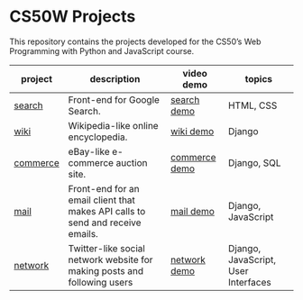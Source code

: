 # CS50W Projects

This repository contains the projects developed for the CS50’s Web Programming with Python and JavaScript course.

| project                                                            | description                                                                    | video demo                                    | topics                              |
| ------------------------------------------------------------------ | ------------------------------------------------------------------------------ | --------------------------------------------- | ----------------------------------- |
| [search](https://cs50.harvard.edu/web/2020/projects/0/search/)     | Front-end for Google Search.                                                   | [search demo](https://youtu.be/-qSIvXngf5E)   | HTML, CSS                           |
| [wiki](https://cs50.harvard.edu/web/2020/projects/1/wiki/)         | Wikipedia-like online encyclopedia.                                            | [wiki demo](https://youtu.be/801QVyALHVg)     | Django                              |
| [commerce](https://cs50.harvard.edu/web/2020/projects/2/commerce/) | eBay-like e-commerce auction site.                                             | [commerce demo](https://youtu.be/KtfLrRPYDsE) | Django, SQL                         |
| [mail](https://cs50.harvard.edu/web/2020/projects/3/mail/)         | Front-end for an email client that makes API calls to send and receive emails. | [mail demo](https://youtu.be/PQTqGDT8l8w)     | Django, JavaScript                  |
| [network](https://cs50.harvard.edu/web/2020/projects/4/network/)   | Twitter-like social network website for making posts and following users       | [network demo](https://youtu.be/FvbCrDtiVL4)  | Django, JavaScript, User Interfaces |
